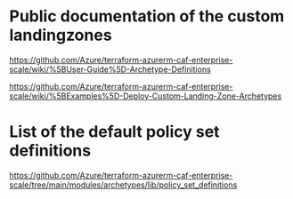 
# Public documentation of the custom landingzones

https://github.com/Azure/terraform-azurerm-caf-enterprise-scale/wiki/%5BUser-Guide%5D-Archetype-Definitions

https://github.com/Azure/terraform-azurerm-caf-enterprise-scale/wiki/%5BExamples%5D-Deploy-Custom-Landing-Zone-Archetypes

# List of the default policy set definitions

https://github.com/Azure/terraform-azurerm-caf-enterprise-scale/tree/main/modules/archetypes/lib/policy_set_definitions
